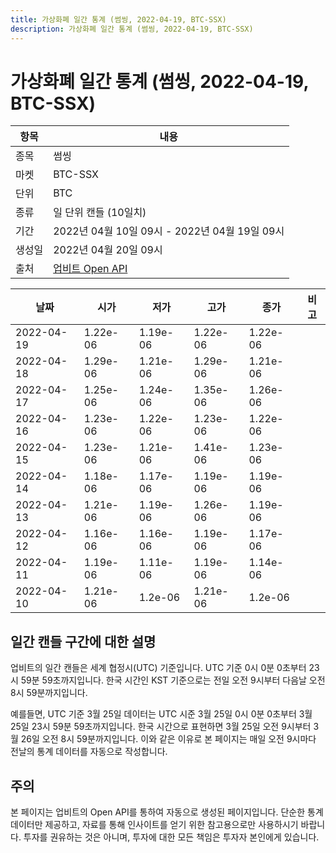 ```yaml
---
title: 가상화폐 일간 통계 (썸씽, 2022-04-19, BTC-SSX)
description: 가상화폐 일간 통계 (썸씽, 2022-04-19, BTC-SSX)
---
```



가상화폐 일간 통계 (썸씽, 2022-04-19, BTC-SSX)
===

|항목|내용|
|--|--|
|종목|썸씽|
|마켓|BTC-SSX|
|단위|BTC|
|종류|일 단위 캔들 (10일치)|
|기간|2022년 04월 10일 09시 - 2022년 04월 19일 09시|
|생성일|2022년 04월 20일 09시|
|출처|[업비트 Open API](https://docs.upbit.com)|


|날짜|시가|저가|고가|종가|비고|
|--|--|--|--|--|--|
|2022-04-19|1.22e-06|1.19e-06|1.22e-06|1.22e-06|    |
|2022-04-18|1.29e-06|1.21e-06|1.29e-06|1.21e-06|    |
|2022-04-17|1.25e-06|1.24e-06|1.35e-06|1.26e-06|    |
|2022-04-16|1.23e-06|1.22e-06|1.23e-06|1.22e-06|    |
|2022-04-15|1.23e-06|1.21e-06|1.41e-06|1.23e-06|    |
|2022-04-14|1.18e-06|1.17e-06|1.19e-06|1.19e-06|    |
|2022-04-13|1.21e-06|1.19e-06|1.26e-06|1.19e-06|    |
|2022-04-12|1.16e-06|1.16e-06|1.19e-06|1.17e-06|    |
|2022-04-11|1.19e-06|1.11e-06|1.19e-06|1.14e-06|    |
|2022-04-10|1.21e-06|1.2e-06|1.21e-06|1.2e-06|    |


일간 캔들 구간에 대한 설명
---


업비트의 일간 캔들은 세계 협정시(UTC) 기준입니다. 
UTC 기준 0시 0분 0초부터 23시 59분 59초까지입니다. 
한국 시간인 KST 기준으로는 전일 오전 9시부터 다음날 오전 8시 59분까지입니다. 


예를들면, UTC 기준 3월 25일 데이터는 UTC 시준 3월 25일 0시 0분 0초부터 3월 25일 23시 59분 59초까지입니다. 
한국 시간으로 표현하면 3월 25일 오전 9시부터 3월 26일 오전 8시 59분까지입니다. 
이와 같은 이유로 본 페이지는 매일 오전 9시마다 전날의 통계 데이터를 자동으로 작성합니다. 


주의
---


본 페이지는 업비트의 Open API를 통하여 자동으로 생성된 페이지입니다. 
단순한 통계 데이터만 제공하고, 자료를 통해 인사이트를 얻기 위한 참고용으로만 사용하시기 바랍니다. 
투자를 권유하는 것은 아니며, 투자에 대한 모든 책임은 투자자 본인에게 있습니다. 
